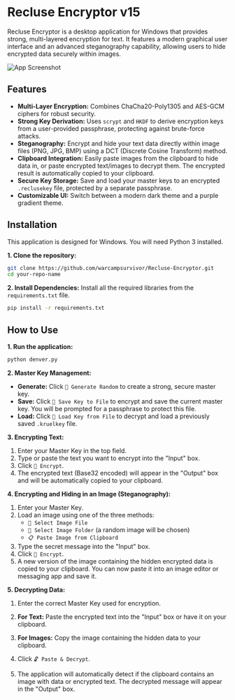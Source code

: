 # Recluse Encryptor v15

Recluse Encryptor is a desktop application for Windows that provides strong, multi-layered encryption for text. It features a modern graphical user interface and an advanced steganography capability, allowing users to hide encrypted data securely within images.

![App Screenshot](https://cdn.discordapp.com/attachments/1276974120663388345/1408578235360481473/HeqwiYv.png?ex=68aa4035&is=68a8eeb5&hm=3cbd1fabeb42bbab348f659fae2cdc77243e14a29d9e39b63b08e322d60269c6&)  <!-- **Action:** Replace this with a URL to a screenshot of your app -->

## Features

-   **Multi-Layer Encryption:** Combines ChaCha20-Poly1305 and AES-GCM ciphers for robust security.
-   **Strong Key Derivation:** Uses `scrypt` and `HKDF` to derive encryption keys from a user-provided passphrase, protecting against brute-force attacks.
-   **Steganography:** Encrypt and hide your text data directly within image files (PNG, JPG, BMP) using a DCT (Discrete Cosine Transform) method.
-   **Clipboard Integration:** Easily paste images from the clipboard to hide data in, or paste encrypted text/images to decrypt them. The encrypted result is automatically copied to your clipboard.
-   **Secure Key Storage:** Save and load your master keys to an encrypted `.reclusekey` file, protected by a separate passphrase.
-   **Customizable UI:** Switch between a modern dark theme and a purple gradient theme.

## Installation

This application is designed for Windows. You will need Python 3 installed.

**1. Clone the repository:**
```bash
git clone https://github.com/warcampsurvivor/Recluse-Encryptor.git
cd your-repo-name
```

**2. Install Dependencies:**
Install all the required libraries from the `requirements.txt` file.
```bash
pip install -r requirements.txt
```

## How to Use

**1. Run the application:**
```bash
python denver.py
```

**2. Master Key Management:**
-   **Generate:** Click `🔑 Generate Random` to create a strong, secure master key.
-   **Save:** Click `💾 Save Key to File` to encrypt and save the current master key. You will be prompted for a passphrase to protect this file.
-   **Load:** Click `📂 Load Key from File` to decrypt and load a previously saved `.kruelkey` file.

**3. Encrypting Text:**
1.  Enter your Master Key in the top field.
2.  Type or paste the text you want to encrypt into the "Input" box.
3.  Click `🔐 Encrypt`.
4.  The encrypted text (Base32 encoded) will appear in the "Output" box and will be automatically copied to your clipboard.

**4. Encrypting and Hiding in an Image (Steganography):**
1.  Enter your Master Key.
2.  Load an image using one of the three methods:
    -   `📂 Select Image File`
    -   `📁 Select Image Folder` (a random image will be chosen)
    -   `📋 Paste Image from Clipboard`
3.  Type the secret message into the "Input" box.
4.  Click `🔐 Encrypt`.
5.  A new version of the image containing the hidden encrypted data is copied to your clipboard. You can now paste it into an image editor or messaging app and save it.

**5. Decrypting Data:**
1.  Enter the correct Master Key used for encryption.
2.  **For Text:** Paste the encrypted text into the "Input" box or have it on your clipboard.
3.  **For Images:** Copy the image containing the hidden data to your clipboard.
4.  Click `🔓 Paste & Decrypt`.

5.  The application will automatically detect if the clipboard contains an image with data or encrypted text. The decrypted message will appear in the "Output" box.




